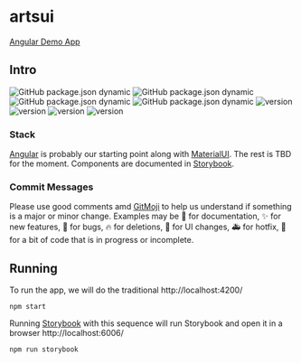 # artsui

[Angular Demo App](https://psguniv.github.io/artsui/dist/browser/)



## Intro
![GitHub package.json dynamic](https://img.shields.io/github/package-json/name/psguniv/artsui)
![GitHub package.json dynamic](https://img.shields.io/github/package-json/description/psguniv/artsui)
![GitHub package.json dynamic](https://img.shields.io/github/package-json/version/psguniv/artsui)
![GitHub package.json dynamic](https://img.shields.io/github/package-json/author/psguniv/artsui)
![version](https://img.shields.io/badge/ARTs-1.0.0-brightgreen) ![version](https://img.shields.io/badge/Node-22.9.0-brightgreen) ![version](https://img.shields.io/badge/NG%20CLI-18.2.8-brightgreen) ![version](https://img.shields.io/badge/Storybook-8.3.5-brightgreen)

### Stack

[Angular] is probably our starting point along with [MaterialUI]. The rest is TBD for the moment. Components are documented in [Storybook].

### Commit Messages

Please use good comments amd [GitMoji] to help us understand if something is a major or minor change. Examples may be :memo: for documentation, :sparkles: for new features, :bug: for bugs, :fire: for deletions, :lipstick: for UI changes, :ambulance: for hotfix, :construction: for a bit of code that is in progress or incomplete.

## Running

To run the app, we will do the traditional http://localhost:4200/

```
npm start
```

Running [Storybook] with this sequence will run Storybook and open it in a browser http://localhost:6006/

```
npm run storybook
```

[Storybook]: https://storybook.js.org/tutorials/intro-to-storybook/angular/en/get-started/
[Angular]: https://angular.io/quick-start
[MaterialUI]: https://material.angular.io/
[GitMoji]: https://gitmoji.dev/
